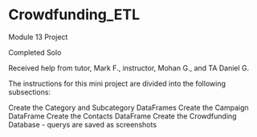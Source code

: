 # Crowdfunding_ETL
Module 13 Project

Completed Solo

Received help from tutor, Mark F., instructor, Mohan G., and TA Daniel G. 

The instructions for this mini project are divided into the following subsections:

Create the Category and Subcategory DataFrames
Create the Campaign DataFrame
Create the Contacts DataFrame
Create the Crowdfunding Database
    - querys are saved as screenshots
